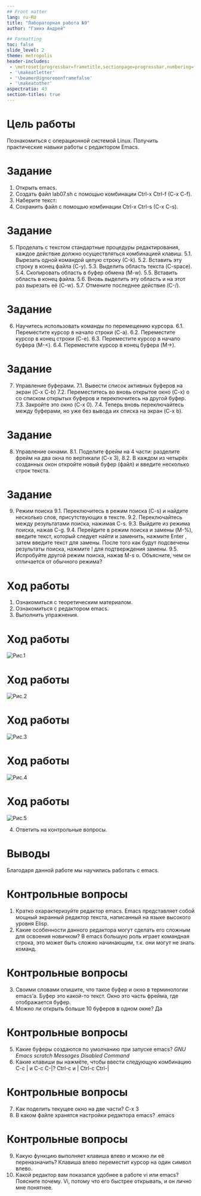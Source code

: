 ```yaml
---
## Front matter
lang: ru-RU
title: "Лабораторная работа №9"
author: "Гэинэ Андрей"

## Formatting
toc: false
slide_level: 2
theme: metropolis
header-includes: 
 - \metroset{progressbar=frametitle,sectionpage=progressbar,numbering=fraction}
 - '\makeatletter'
 - '\beamer@ignorenonframefalse'
 - '\makeatother'
aspectratio: 43
section-titles: true
---
```



# Цель работы

Познакомиться с операционной системой Linux. Получить практические навыки работы с редактором Emacs.

# Задание

1. Открыть emacs.
2. Создать файл lab07.sh с помощью комбинации Ctrl-x Ctrl-f (C-x C-f).
3. Наберите текст:
4. Сохранить файл с помощью комбинации Ctrl-x Ctrl-s (C-x C-s).

# Задание

5. Проделать с текстом стандартные процедуры редактирования, каждое действие должно осуществляться комбинацией клавиш.
5.1. Вырезать одной командой целую строку (С-k).
5.2. Вставить эту строку в конец файла (C-y).
5.3. Выделить область текста (C-space).
5.4. Скопировать область в буфер обмена (M-w).
5.5. Вставить область в конец файла.
5.6. Вновь выделить эту область и на этот раз вырезать её (C-w).
5.7. Отмените последнее действие (C-/).

# Задание

6. Научитесь использовать команды по перемещению курсора.
6.1. Переместите курсор в начало строки (C-a).
6.2. Переместите курсор в конец строки (C-e).
6.3. Переместите курсор в начало буфера (M-<).
6.4. Переместите курсор в конец буфера (M->).

# Задание

7. Управление буферами.
7.1. Вывести список активных буферов на экран (C-x C-b)
7.2. Переместитесь во вновь открытое окно (C-x) o со списком открытых буферов
и переключитесь на другой буфер.
7.3. Закройте это окно (C-x 0).
7.4. Теперь вновь переключайтесь между буферами, но уже без вывода их списка на
экран (C-x b).

# Задание

8. Управление окнами.
8.1. Поделите фрейм на 4 части: разделите фрейм на два окна по вертикали (C-x 3),
8.2. В каждом из четырёх созданных окон откройте новый буфер (файл) и введите
несколько строк текста.

# Задание

9. Режим поиска
9.1. Переключитесь в режим поиска (C-s) и найдите несколько слов, присутствующих
в тексте.
9.2. Переключайтесь между результатами поиска, нажимая C-s.
9.3. Выйдите из режима поиска, нажав C-g.
9.4. Перейдите в режим поиска и замены (M-%), введите текст, который следует найти
и заменить, нажмите Enter , затем введите текст для замены. После того как будут
подсвечены результаты поиска, нажмите ! для подтверждения замены.
9.5. Испробуйте другой режим поиска, нажав M-s o. Объясните, чем он отличается от
обычного режима?

# Ход работы

1. Ознакомиться с теоретическим материалом.
2. Ознакомиться с редактором emacs.
3. Выполнить упражнения.

# Ход работы

![Рис.1](image\picture1.png)

# Ход работы

![Рис.2](image\picture2.png)

# Ход работы

![Рис.3](image\picture3.png)

# Ход работы

![Рис.4](image\picture4.png)

# Ход работы

![Рис.5](image\picture5.png)

4. Ответить на контрольные вопросы.

# Выводы

Благодаря данной работе мы научились работать с emacs.

# Контрольные вопросы

1. Кратко охарактеризуйте редактор emacs.
Emacs представляет собой мощный экранный редактор текста, написанный
на языке высокого уровня Elisp.
2. Какие особенности данного редактора могут сделать его сложным для
освоения новичком?
В emacs большую роль играет командная строка, это может быть сложно начинающим, т.к. они могут не знать команд.

# Контрольные вопросы

3. Своими словами опишите, что такое буфер и окно в терминологии emacs’а.
Буфер это какой-то текст. Окно это часть фрейма, где отображается буфер.
4. Можно ли открыть больше 10 буферов в одном окне?
Да

# Контрольные вопросы

5. Какие буферы создаются по умолчанию при запуске emacs?
*GNU Emacs* *scratch* *Messages* *Disabled Command*
6. Какие клавиши вы нажмёте, чтобы ввести следующую комбинацию C-c | и
C-c C-|?
Ctrl-c и | Ctrl-c Ctrl-|

# Контрольные вопросы

7. Как поделить текущее окно на две части?
C-x 3
8. В каком файле хранятся настройки редактора emacs?
.emacs

# Контрольные вопросы

9. Какую функцию выполняет клавиша влево и можно ли её переназначить?
Клавиша влево переместит курсор на один символ влево.
10. Какой редактор вам показался удобнее в работе vi или emacs? Поясните
почему.
Vi, потому что его быстрее открывать, и он лично мне понятнее.